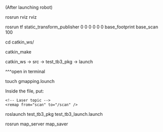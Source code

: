 (After launching robot)

rosrun rviz rviz

rosrun tf static_transform_publisher 0 0 0 0 0 0 base_footprint base_scan 100

cd catkin_ws/

catkin_make

catkin_ws -> src -> test_tb3_pkg -> launch

^^^open in terminal

touch gmapping.lounch

Inside the file, put:

<launch>
  <node pkg="gmapping" type="slam_gmapping" name="slam_gmapping" output="screen">
    <!-- Basic configuration -->
    <param name="base_frame" value="base_footprint" />
    <param name="odom_frame" value="odom" />
    <param name="map_update_interval" value="5.0" />
    <param name="maxUrange" value="6.0" />
    <param name="delta" value="0.01" />

    <!-- Laser topic -->
    <remap from="scan" to="/scan" />
  </node>
</launch>


roslaunch test_tb3_pkg test_tb3_launch.launch

rosrun map_server map_saver
